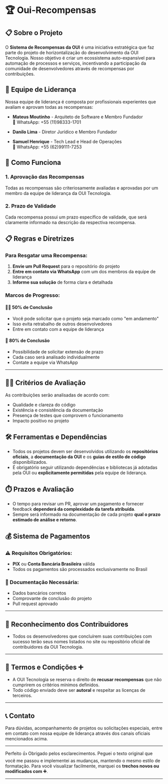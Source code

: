 # 🏆 Oui-Recompensas

## 📋 Sobre o Projeto

O **Sistema de Recompensas da OUI** é uma iniciativa estratégica que faz parte do projeto de horizontalização do desenvolvimento da OUI Tecnologia. Nosso objetivo é criar um ecossistema auto-expansível para automação de processos e serviços, incentivando a participação da comunidade de desenvolvedores através de recompensas por contribuições.

## 👥 Equipe de Liderança

Nossa equipe de liderança é composta por profissionais experientes que avaliam e aprovam todas as recompensas:

- **Mateus Moutinho** - Arquiteto de Software e Membro Fundador  
  📱 WhatsApp: +55 (11)98333-1701

- **Danilo Lima** - Diretor Jurídico e Membro Fundador

- **Samuel Henrique** - Tech Lead e Head de Operações </br>
  📱 WhatsApp: +55 (62)99111-7253

## 🎯 Como Funciona

### 1. Aprovação das Recompensas
Todas as recompensas são criteriosamente avaliadas e aprovadas por um membro da equipe de liderança da OUI Tecnologia.

### 2. Prazo de Validade
Cada recompensa possui um prazo específico de validade, que será claramente informado na descrição da respectiva recompensa.

## 📋 Regras e Diretrizes

### Para Resgatar uma Recompensa:
1. **Envie um Pull Request** para o repositório do projeto
2. **Entre em contato via WhatsApp** com um dos membros da equipe de liderança
3. **Informe sua solução** de forma clara e detalhada

### Marcos de Progresso:

#### 🏃‍♂️ 50% de Conclusão
- Você pode solicitar que o projeto seja marcado como "em andamento"
- Isso evita retrabalho de outros desenvolvedores
- Entre em contato com a equipe de liderança

#### 🏁 80% de Conclusão
- Possibilidade de solicitar extensão de prazo
- Cada caso será analisado individualmente
- Contate a equipe via WhatsApp

---

## 🧑‍💻 Critérios de Avaliação

As contribuições serão analisadas de acordo com:

* Qualidade e clareza do código
* Existência e consistência da documentação
* Presença de testes que comprovem o funcionamento
* Impacto positivo no projeto

## 🛠️ Ferramentas e Dependências

* Todos os projetos devem ser desenvolvidos utilizando os **repositórios oficiais**, a **documentação da OUI** e os **guias de estilo de código** disponibilizados.
* É obrigatório seguir utilizando dependências e bibliotecas já adotadas pela OUI ou **explicitamente permitidas** pela equipe de liderança.

## ⏱️ Prazos e Avaliação

* O tempo para revisar um PR, aprovar um pagamento e fornecer feedback **dependerá da complexidade da tarefa atribuída**.
* Sempre será informado na documentação de cada projeto **qual o prazo estimado de análise e retorno**.

## 💰 Sistema de Pagamentos

### ⚠️ Requisitos Obrigatórios:
- **PIX** ou **Conta Bancária Brasileira** válida
- Todos os pagamentos são processados exclusivamente no Brasil

### 📄 Documentação Necessária:
- Dados bancários corretos
- Comprovante de conclusão do projeto
- Pull request aprovado

---

## 🌟 Reconhecimento dos Contribuidores

* Todos os desenvolvedores que concluírem suas contribuições com sucesso terão seus nomes listados no site ou repositório oficial de contribuidores da OUI Tecnologia.

---

## 📜 Termos e Condições ➕

* A OUI Tecnologia se reserva o direito de **recusar recompensas** que não cumprirem os critérios mínimos definidos.
* Todo código enviado deve ser **autoral** e respeitar as licenças de terceiros.

---

## 📞 Contato

Para dúvidas, acompanhamento de projetos ou solicitações especiais, entre em contato com nossa equipe de liderança através dos canais oficiais mencionados acima.

---

Perfeito 👍 Obrigado pelos esclarecimentos.
Peguei o texto original que você me passou e implementei as mudanças, mantendo o mesmo estilo de formatação. Para você visualizar facilmente, marquei os **trechos novos ou modificados com ➕**.

---
